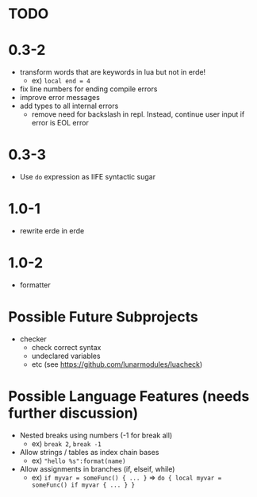 # TODO

# 0.3-2

- transform words that are keywords in lua but not in erde!
  - ex) `local end = 4`
- fix line numbers for ending compile errors
- improve error messages
- add types to all internal errors
  - remove need for backslash in repl. Instead, continue user input if error is EOL error

# 0.3-3

- Use `do` expression as IIFE syntactic sugar

# 1.0-1

- rewrite erde in erde

# 1.0-2

- formatter

# Possible Future Subprojects

- checker
  - check correct syntax
  - undeclared variables
  - etc (see https://github.com/lunarmodules/luacheck)

# Possible Language Features (needs further discussion)
- Nested breaks using numbers (-1 for break all)
  - ex) `break 2`, `break -1`
- Allow strings / tables as index chain bases
  - ex) `"hello %s":format(name)`
- Allow assignments in branches (if, elseif, while)
  - ex) `if myvar = someFunc() { ... }` => `do { local myvar = someFunc() if myvar { ... } }`
